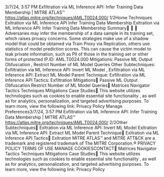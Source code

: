 3/7/24, 3:57 PM Exﬁltration via ML Inference API: Infer Training Data Membership | MITRE ATLAS™
https://atlas.mitre.org/techniques/AML.T0024.000/ 1/2Home Techniques Ex ltration via ML Inference API
Infer Training Data Membership
Ex ltration via ML Inference API:
Infer Training Data Membership
Summary󰅂 󰅂 󰅂
Adversaries may infer the membership of a data sample in
its training set, which raises privacy concerns. Some
strategies make use of a shadow model that could be
obtained via Train Proxy via Replication, others use
statistics of model prediction scores.
This can cause the victim model to leak private information,
such as PII of those in the training set or other forms of
protected IP.ID: AML.T0024.000
Mitigations: Passive ML
Output Obfuscation ,
Restrict Number of ML
Model Queries
Other Subtechniques:
Exfiltration via ML Inference
API: Invert ML Model ,
Exfiltration via ML Inference
API: Extract ML Model
Parent Technique:
Exfiltration via ML Inference
API
Tactics: Exfiltration
Mitigations󰅀
Passive ML Output Obfuscation
Restrict Number of ML Model Queries󰍜 Matrices Navigator Tactics Techniques Mitigations Case Studies󰍝
This website utilizes technologies such as cookies to enable essential site functionality , as well as
for analytics, personalization, and targeted advertising purposes. To learn more, view the following
link: Privacy Policy
Manage Preferences3/7/24, 3:57 PM Exﬁltration via ML Inference API: Infer Training Data Membership | MITRE ATLAS™
https://atlas.mitre.org/techniques/AML.T0024.000/ 2/2Other Subtechniques󰅀
Ex ltration via ML Inference API: Invert ML Model
Ex ltration via ML Inference API: Extract ML Model
Parent Technique󰅀
Ex ltration via ML Inference API
Tactics󰅀
Ex ltration
MITRE ATLAS™ and MITRE ATT&CK are a trademark and registered
trademark of The MITRE Corporation.®
PRIVACY POLICY TERMS OF USE MANAGE COOKIESCONTACT󰍜 Matrices Navigator Tactics Techniques Mitigations Case Studies󰍝
This website utilizes technologies such as cookies to enable essential site functionality , as well as
for analytics, personalization, and targeted advertising purposes. To learn more, view the following
link: Privacy Policy